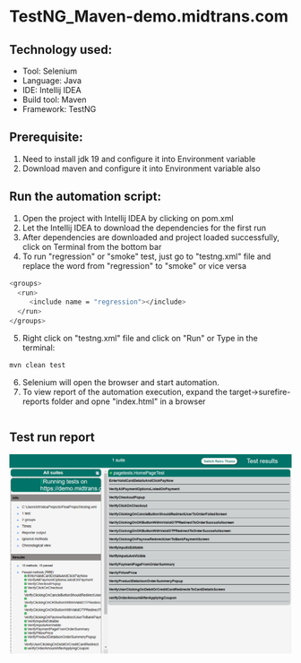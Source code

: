 # TestNG_Maven-demo.midtrans.com

## Technology used:
- Tool: Selenium
- Language: Java
- IDE: Intellij IDEA
- Build tool: Maven
- Framework: TestNG

## Prerequisite:
1. Need to install jdk 19 and configure it into Environment variable
2. Download maven and configure it into Environment variable also

## Run the automation script:
1. Open the project with Intellij IDEA by clicking on pom.xml
2. Let the Intellij IDEA to download the dependencies for the first run
3. After dependencies are downloaded and project loaded successfully, click on Terminal from the bottom bar
4. To run "regression" or "smoke" test, just go to "testng.xml" file and replace the word from "regression" to "smoke" or vice versa
```sh
<groups>
  <run>
     <include name = "regression"></include>
  </run>
</groups>
```
5. Right click on "testng.xml" file and click on "Run" or Type in the terminal:
```sh
mvn clean test
```
6. Selenium will open the browser and start automation.
7. To view report of the automation execution, expand the target->surefire-reports folder and opne "index.html" in a browser
```sh
```
## Test run report
![image](https://github.com/saidelgatem/demo.midtrans.com-FinalProject-Selenium-mvn-Testnj/blob/Project1/target/surefire-reports/IntelIJ%20Repport.png)

